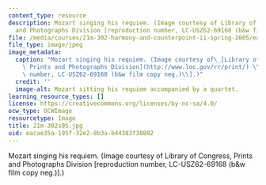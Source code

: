 ```yaml
---
content_type: resource
description: Mozart singing his requiem. (Image courtesy of Library of Congress, Prints
  and Photographs Division [reproduction number, LC-USZ62-69168 (b&w film copy neg.)].)
file: /media/courses/21m-302-harmony-and-counterpoint-ii-spring-2005/eacae35a195f32e28b3ab44383f38892_21m-302s05.jpg
file_type: image/jpeg
image_metadata:
  caption: "Mozart singing his requiem. (Image courtesy of\_[Library of Congress,\
    \ Prints and Photographs Division](http://www.loc.gov/rr/print/) \\[reproduction\
    \ number, LC-USZ62-69168 (b&w film copy neg.)\\].)"
  credit: ''
  image-alt: Mozart sitting his requiem accompanied by a quartet.
learning_resource_types: []
license: https://creativecommons.org/licenses/by-nc-sa/4.0/
ocw_type: OCWImage
resourcetype: Image
title: 21m-302s05.jpg
uid: eacae35a-195f-32e2-8b3a-b44383f38892
---
```

Mozart singing his requiem. (Image courtesy of Library of Congress, Prints and Photographs Division [reproduction number, LC-USZ62-69168 (b&w film copy neg.)].)